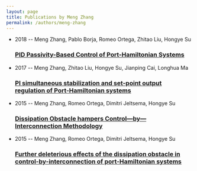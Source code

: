 ```yaml
---
layout: page
title: Publications by Meng Zhang
permalink: /authors/meng-zhang
---
```


<ul class="post-list">
<li><span class='post-meta'>2018 -- Meng Zhang, Pablo Borja, Romeo Ortega, Zhitao Liu, Hongye Su</span><h3><a class='post-link' href="{{ site.baseurl }}/pid-passivity-based-control-of-port-hamiltonian-systems">PID Passivity-Based Control of Port-Hamiltonian Systems</a></h3></li>
<li><span class='post-meta'>2017 -- Meng Zhang, Zhitao Liu, Hongye Su, Jianping Cai, Longhua Ma</span><h3><a class='post-link' href="{{ site.baseurl }}/pi-simultaneous-stabilization-and-set-point-output-regulation-of-port-hamiltonian-systems">PI simultaneous stabilization and set-point output regulation of Port-Hamiltonian systems</a></h3></li>
<li><span class='post-meta'>2015 -- Meng Zhang, Romeo Ortega, Dimitri Jeltsema, Hongye Su</span><h3><a class='post-link' href="{{ site.baseurl }}/dissipation-obstacle-hampers-control-by-interconnection-methodology">Dissipation Obstacle hampers Control—by—Interconnection Methodology</a></h3></li>
<li><span class='post-meta'>2015 -- Meng Zhang, Romeo Ortega, Dimitri Jeltsema, Hongye Su</span><h3><a class='post-link' href="{{ site.baseurl }}/further-deleterious-effects-of-the-dissipation-obstacle-in-control-by-interconnection-of-port-hamiltonian-systems">Further deleterious effects of the dissipation obstacle in control-by-interconnection of port-Hamiltonian systems</a></h3></li>

</ul>
